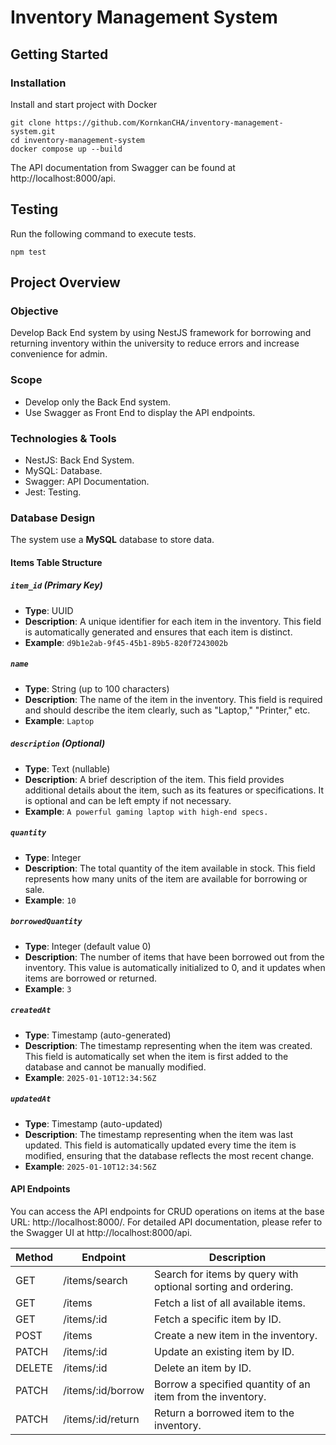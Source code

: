 # Inventory Management System

## Getting Started

### Installation

Install and start project with Docker

```
git clone https://github.com/KornkanCHA/inventory-management-system.git
cd inventory-management-system
docker compose up --build
```

The API documentation from Swagger can be found at http://localhost:8000/api.

## Testing

Run the following command to execute tests.

```
npm test
```

## Project Overview

### Objective

Develop Back End system by using NestJS framework for borrowing and returning inventory within the university to reduce errors and increase convenience for admin.

### Scope

- Develop only the Back End system.
- Use Swagger as Front End to display the API endpoints.

### Technologies & Tools

- NestJS: Back End System.
- MySQL: Database.
- Swagger: API Documentation.
- Jest: Testing.

### Database Design

The system use a **MySQL** database to store data.

#### Items Table Structure

##### `item_id` (Primary Key)
- **Type**: UUID
- **Description**: A unique identifier for each item in the inventory. This field is automatically generated and ensures that each item is distinct.
- **Example**: `d9b1e2ab-9f45-45b1-89b5-820f7243002b`

##### `name`
- **Type**: String (up to 100 characters)
- **Description**: The name of the item in the inventory. This field is required and should describe the item clearly, such as "Laptop," "Printer," etc.
- **Example**: `Laptop`

##### `description` (Optional)
- **Type**: Text (nullable)
- **Description**: A brief description of the item. This field provides additional details about the item, such as its features or specifications. It is optional and can be left empty if not necessary.
- **Example**: `A powerful gaming laptop with high-end specs.`

##### `quantity`
- **Type**: Integer
- **Description**: The total quantity of the item available in stock. This field represents how many units of the item are available for borrowing or sale.
- **Example**: `10`

##### `borrowedQuantity`
- **Type**: Integer (default value 0)
- **Description**: The number of items that have been borrowed out from the inventory. This value is automatically initialized to 0, and it updates when items are borrowed or returned.
- **Example**: `3`

##### `createdAt`
- **Type**: Timestamp (auto-generated)
- **Description**: The timestamp representing when the item was created. This field is automatically set when the item is first added to the database and cannot be manually modified.
- **Example**: `2025-01-10T12:34:56Z`

##### `updatedAt`
- **Type**: Timestamp (auto-updated)
- **Description**: The timestamp representing when the item was last updated. This field is automatically updated every time the item is modified, ensuring that the database reflects the most recent change.
- **Example**: `2025-01-10T12:34:56Z`

#### API Endpoints
You can access the API endpoints for CRUD operations on items at the base URL: http://localhost:8000/. 
For detailed API documentation, please refer to the Swagger UI at http://localhost:8000/api.

| Method | Endpoint                   | Description                                                              |
|--------|----------------------------|--------------------------------------------------------------------------|
| GET    | /items/search              | Search for items by query with optional sorting and ordering.            |
| GET    | /items                     | Fetch a list of all available items.                                     |
| GET    | /items/:id                 | Fetch a specific item by ID.                                             |
| POST   | /items                     | Create a new item in the inventory.                                      |
| PATCH  | /items/:id                 | Update an existing item by ID.                                           |
| DELETE | /items/:id                 | Delete an item by ID.                                                    |
| PATCH  | /items/:id/borrow          | Borrow a specified quantity of an item from the inventory.               |
| PATCH  | /items/:id/return          | Return a borrowed item to the inventory.                                 |



